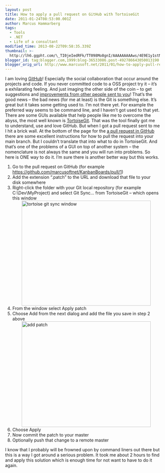 ```yaml
---
layout: post
title: How to apply a pull request on GitHub with TortoiseGit
date: 2011-01-24T08:53:00.001Z
author: Marcus Hammarberg
tags:
  - Tools
  - .NET
  - Life of a consultant
modified_time: 2013-08-22T09:58:35.339Z
thumbnail: >-
  http://lh6.ggpht.com/\_TI0jeIedRFk/TT098Mo8gnI/AAAAAAAAAws/4E9E1y1stNo/s72-c/tortoise%20git%20sync%20window_thumb.jpg?imgmax=800
blogger_id: tag:blogger.com,1999:blog-36533086.post-492786643050013190
blogger_orig_url: http://www.marcusoft.net/2011/01/how-to-apply-pull-request-on-github.html
---
```



<div dir="ltr" style="text-align: left;" trbidi="on">

I am loving <a href="http://www.github.com/" target="_blank">GitHub</a>!
Especially the social collaboration that occur around the projects and
code. If you never committed code to a OSS project try it – it’s a
exhilarating feeling. And just imaging the other side of the coin – to
get suggestions and
<a href="https://github.com/marcusoftnet/KanbanBoards/pull/1"
target="_blank">improvements from other people sent to you</a>!
That’s the good news – the bad news (for me at least) is the Git is
something else. It’s great but it takes some getting used to. I’m not
there yet. For example the preferred way seems to be command line, and I
haven’t got used to that yet.
There are some GUIs available that help people like me to overcome the
abyss, the most well known is
<a href="http://code.google.com/p/tortoisegit/"
target="_blank">TortoiseGit</a>. That was the tool finally got me to
understand, use and love GitHub.
But when I got a pull request sent to me I hit a
brick wall. At the bottom of the page for the
<a href="https://github.com/marcusoftnet/KanbanBoards/pull/1"
target="_blank">a pull request in GitHub</a> there are some excellent
instructions for how to pull the request into your main branch. But I
couldn’t translate that into what to do in TortoiseGit. And that’s one
of the problems of a GUI on top of another system – the nomenclature is
not always the same and you will run into problems.
So here is ONE way to do it. I’m sure there is another better way but
this works.

1. Go to the pull request on GitHub (for example
    <https://github.com/marcusoftnet/KanbanBoards/pull/1>)
2. Add the extension “.patch” to the URL and download that file to your
    disk somewhere
3. Right-click the folder with your Git local repository (for example
    C:\Dev\MyProject) and select Git Sync... from TortoiseGit – which
    opens this window
    [<img
    src="http://lh6.ggpht.com/_TI0jeIedRFk/TT098Mo8gnI/AAAAAAAAAws/4E9E1y1stNo/tortoise%20git%20sync%20window_thumb.jpg?imgmax=800"
    title="tortoise git sync window" data-border="0"
    style="background-image: none; border-bottom-width: 0px; border-left-width: 0px; border-right-width: 0px; border-top-width: 0px; display: block; float: none; margin: 0px auto; padding-left: 0px; padding-right: 0px; padding-top: 0px;"
    width="420" height="341" alt="tortoise git sync window" />](http://lh3.ggpht.com/_TI0jeIedRFk/TT097jOf20I/AAAAAAAAAwo/tkMXMiPEwlw/s1600-h/tortoise%20git%20sync%20window%5B2%5D.jpg)
4. From the window select Apply patch
5. Choose Add from the next dialog and add the file you save in step 2
    above
    [<img
    src="http://lh4.ggpht.com/_TI0jeIedRFk/TT099PUuHxI/AAAAAAAAAw0/NLmF9zem8ME/add%20patch_thumb.jpg?imgmax=800"
    title="add patch" data-border="0"
    style="background-image: none; border-bottom-width: 0px; border-left-width: 0px; border-right-width: 0px; border-top-width: 0px; display: block; float: none; margin: 0px auto; padding-left: 0px; padding-right: 0px; padding-top: 0px;"
    width="420" height="343" alt="add patch" />](http://lh3.ggpht.com/_TI0jeIedRFk/TT098m3jSWI/AAAAAAAAAww/Jfw0T4QqEhA/s1600-h/add%20patch%5B2%5D.jpg)
6. Choose Apply
7. Now commit the patch to your master
8. Optionally push that change to a remote master

I know that I probably will be frowned upon by command liners out there
but this is a way I got around a serious problem.
It took me about 2 hours to find and apply this solution which is enough
time for not want to have to do it again.

</div>
